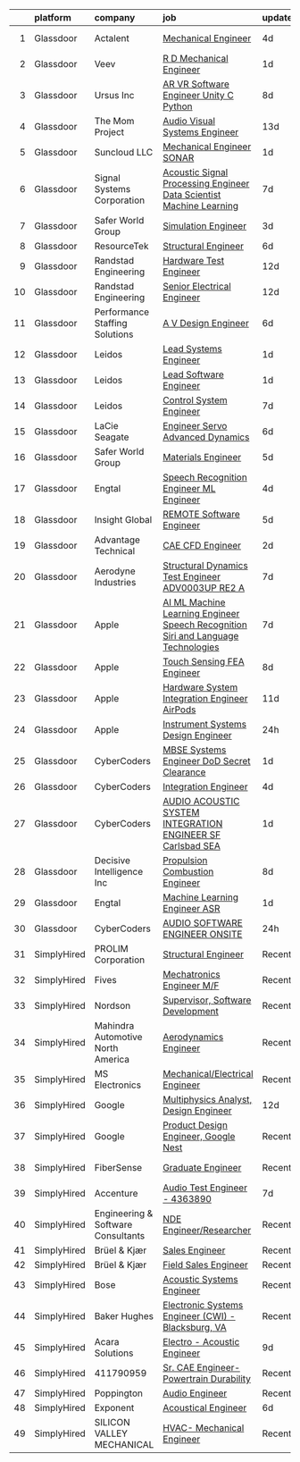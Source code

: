 

|    | platform    | company                            | job                                                                                                                                                                                                                                                                                                                                                                                                                                                                                                                                                                                                                                                                                                                                                                                                                                                                                                                                                                                                                                                                                                                                                                                                                                                                                                                                                                                                                                                                          | update_time   | location                 |
|---:|:------------|:-----------------------------------|:-----------------------------------------------------------------------------------------------------------------------------------------------------------------------------------------------------------------------------------------------------------------------------------------------------------------------------------------------------------------------------------------------------------------------------------------------------------------------------------------------------------------------------------------------------------------------------------------------------------------------------------------------------------------------------------------------------------------------------------------------------------------------------------------------------------------------------------------------------------------------------------------------------------------------------------------------------------------------------------------------------------------------------------------------------------------------------------------------------------------------------------------------------------------------------------------------------------------------------------------------------------------------------------------------------------------------------------------------------------------------------------------------------------------------------------------------------------------------------|:--------------|:-------------------------|
|  1 | Glassdoor   | Actalent                           | [Mechanical Engineer](https://www.glassdoor.com/partner/jobListing.htm?pos=129&ao=1110586&s=58&guid=00000181b368fb90aa93b45164c2db52&src=GD_JOB_AD&t=SR&vt=w&ea=1&cs=1_955ceb43&cb=1656572411124&jobListingId=1007963298927&cpc=AC285F3A3ECA6BB0&jrtk=3-0-1g6pmhuu0gfru801-1g6pmhuuik61s800-fab7dda190a85324--6NYlbfkN0ChYVx_I3yfZ_JDY3EFoivtqvi_stwnZ_kRt8Dowt_l_d1ydueao4NE-oUleRJ4yhhOUYUDDWfVij9zsQvgo8dK5CaQoubfiGKv_eSMZvyyeIpXFZ5y_q_62KcFFcklvr3jOJ_hCS0vHzPMcfeflMnkqtlQ6FkyiMt3AUVq22ZEcn5bXk-PtadJP9UbtOhBR64sgRBgmlYLcuXuuwm11ftLaInwbSeUhnIW8vhXK4OIM4PjdqCj3gwUKe18ZRHKd8XlT8-7YMmJEOqSiIPalCDXdXoxkesMmtEsk1HN43a5npriUUAhqgwCgTaFCF6faXDfO2dvNHomSvINmU9-EfLdPRwx2UggNTtklNexD3l8-mTWfA9jtS7I29JYtmWUORYx2SjKC9Cpujwr6yVU5QZHLmGH86fgY6IaX51tq8wwXKD6iOdt-tID9G-Em11TPsGRtM0DTyeBWLrS8WJeRS5VikDDX7fxM6qRlFRlxcGRny1SQ6aBqct3SF5k_h6JxO9pHp9hLgmB0iLrRb6WEdXnYmNMcEuu8DdRfMLf7DupKiwgiKfsKsz15PsLKA1U0U7WW5iKFCno4eNArMgwmMKX0PhrHEuGnIKiiyUBqZByAojGWoyarEMJ5RkFaLq-_dNBtCY7y_q0bSfFbh7Sl2gTu21hhw7CPbHQjHbweY380MEYYdxcceduWfG3rHLZTFhi8br4XEAn74jbmaSPoWF2kx63g-WXgmSVSBGrX_O5bQaegEG82ghwWinFLjfIHzGUg7aJZRm4Jd-uxNqJKT_2oDVvRAH-53qI_sQlZ7-bm0uQL6Xjgp8rHrjFpiiB_qqVGMEjv-6CjfCdEAfUCLccUqF3XDXp3o5TTpW98cDzZ0pOZxeJgsWonMNE5cjxweDmIst6lLar_0Q_5xdXXmjnyBgIV1p95QVSnIZOy1kiqdLvSZ3mQdJAh4IT3ox4dKpO9wbd4ofLOT4KuxkiFvo9)                                                                                                                               | 4d            | Charlottesville, VA      |
|  2 | Glassdoor   | Veev                               | [R D Mechanical Engineer](https://www.glassdoor.com/partner/jobListing.htm?pos=109&ao=1110586&s=58&guid=00000181b368fb90aa93b45164c2db52&src=GD_JOB_AD&t=SR&vt=w&ea=1&cs=1_9fb5825d&cb=1656572411121&jobListingId=1007969209530&cpc=1CBFC3E34E2A31FF&jrtk=3-0-1g6pmhuu0gfru801-1g6pmhuuik61s800-5824e47a4784fae8--6NYlbfkN0DPMYDWfyp_DygSgGL-c9UHpYNTZ66S4_yy2PZ0V6PfaMO7lldkSR0S0v24lY3EdGQK814yECUOOyUMhpSC2toa6nzDGhuLY32IY8gq9I6uYNyvaEo7BB4qi4CAzgYv9WIWpE3aeF9cZX7A7hTUEXm9kGTvm7ryrLFbGiIuoisnclB25ME-p5nF1Whysy4Hk_99u3VfFpUR3aRNflKR5gZadPTKn69QtmZjJr5msctIf61bVtpiU8iQyw_b9zIvrC3ZchXas7sRf8bSqJfQFtOMGKOxgr8wTdiavZr7UQ-R7C2NmX_zcazeUuWuZAsogXDfgtw-p9sI5yZwfzjNRvRGbdULHPJXY0F5HaQIxQDGV2LeiYUabazIySZZ_2hMhB9hz609_0BL7QntMPP1pk7Vck9bgev1O5WYN8_wtY2X04p9FJG41BAvs9eMM-RBy3VtPSrFh-Ih_IpF0z2d6pJAl1rE8DhM0VoHg0UqW_dGHyO48jROty3UOacSjVBIRHRwk_G0sdWsb7EfpeQSe4ZU_UxEYgddSfpPkRuyfaRWxA%3D%3D)                                                                                                                                                                                                                                                                                                                                                                                                                                                                                                                                                               | 1d            | Hayward, CA              |
|  3 | Glassdoor   | Ursus  Inc                         | [AR VR Software Engineer   Unity C   Python](https://www.glassdoor.com/partner/jobListing.htm?pos=119&ao=1110586&s=58&guid=00000181b368fb90aa93b45164c2db52&src=GD_JOB_AD&t=SR&vt=w&ea=1&cs=1_273613bc&cb=1656572411123&jobListingId=1007955127999&cpc=B101C867B3EF2D75&jrtk=3-0-1g6pmhuu0gfru801-1g6pmhuuik61s800-7b7b607b7b587eaa--6NYlbfkN0CT8vBT9H5mqECx2dfLV_FONLPDKpIRssxVwtj05Tmm4rA5I0VNOPdM1oYsK66ov5ouvJivJ5tJ2bZ0YVEL31CY-hJVgsBaGfcvbciajDBvovrGHFnMWZoF858wndCgXQ3v-NEYaL4g72MsaJXeUOW7SS1H7U1GvuIxdCOozxf5SqR7pgjM19BrPb3uA4vm98rO8_-pXeIBgWQMcHlkD3KWRDpQ_9NI48FrGn12CEn-BPNJaGTr1OX7nsOOXVNqdoMffUWzCUMNnS97XOYFXtAPEkEiT1JYw1NiqwELOytZn-eRfppPZH0lVqHb0oDA6azzPL5QWaXbmuod1-pz6l8f9-sq4CkOd179U_oUimtYKXHN0SjUcKSFrAqUP-DiP6GNVjsxSHKmxQgktYu1Uz8vf0AgArQHVsQyPjokrPqpHhKwFKb7zkaGljzVixlljeAARfqgfZ6Rzd60KAwlk0RVA9SWqeubER2G9lGvn3SbaMjhzzCE8fmh863K7bKQLw_Vx5BZ3KfPttWSqjVSkR1zp4Ns_B8HMvSH_ceUxEpQuilfmNN62k4nDUlyNuoufjrD_aw442VbRn5AO3dNWNa3GsQ_3Jcct22EtH6uM7Sa4kFzEL7uSfDhf0gOkGbSyt-7Dlk-kn9eZ0rRm2dJYopB4kjGBeZU-zexMCNMCCyUWrEHM0kBOcKsJfW-z6IXOLc34jfcR1lDqrZDWL0N0OQQboz8g1RGEGKWZl3s6B8Fg6BzPB3hxuaZTzH0o2Ufj0ju1vtjBtSUX6z2abDCCi-mU8cnxP_q30XwT4WMVDrwcgzF8A9dCvKmuIaIua_5se3__b7GKr9r09-Hws15RMEDAAglJB3iR0IPeNjJxdN_suvYfzw--PPy6h9TWkRV0WFjPSet96_Ei-nk_0nTGgJdZSMUciy4Ry3z6zesVbTyFyr4tfvZb8UUsx8tTRft1IEdegHihi-fVYiSXrte22BijGCL6JA8rl27hjjpt_PHKhLgR0bRBzb4)                                                                        | 8d            | Redmond, WA              |
|  4 | Glassdoor   | The Mom Project                    | [Audio Visual Systems Engineer](https://www.glassdoor.com/partner/jobListing.htm?pos=122&ao=1110586&s=58&guid=00000181b368fb90aa93b45164c2db52&src=GD_JOB_AD&t=SR&vt=w&cs=1_09017ba0&cb=1656572411123&jobListingId=1007944661856&cpc=4F748F1840550ABC&jrtk=3-0-1g6pmhuu0gfru801-1g6pmhuuik61s800-8d297b7f42d8961c--6NYlbfkN0BDp_epf89aHDQhKpPegNJQ_ldQpEFZQsM9OcONMGxWx6pU56EKHF58QjVdAUvn2gUvpzZk9IthuvokYIcOipronJcTOcPrHT0us9tx-90wtcUD59OyDN7-U2L4baohKg5v3Y3LbFPGSAFRjIpdKMBtycb2CJB5ll9Cca1jBsFCTMBTgpybQPkymv-31eskzRCL-f2M3PPO5oCQrDqWTvcnOm-qrE87xtjbRDR03Hv-ZAYDbZATc8OA2AeatD_7svi9OXp7rNeHgxC1kmy4p4tj2865L9VJRvUZz8KUkroXTmVLNWPKIP4SX4VOmZmFoaoM-bPLvb5d2C_I-YvyDct7LREHFhQnF9-vIccKDcela5gJYoE7fBhkdArmQMgbqzlMGe49-oqRSDxZovW8pbgZGZsTkGXZSFcam_rRWiQqoR7Zyj1Rj5f5dLzAYnbH4TcRNhDFk864NXd05DnqZ-Au4U_mo10HAP5hWwoaqZ0Qo-Js4qrxHWbFd-pDBy6R_zPJnAvyldFJQTLeY8NtItP8brpOMkoM0EMhiQhTTjnrZEDeWUtaBYcd7rertyLR3Jx4FSF11uLDYg%3D%3D)                                                                                                                                                                                                                                                                                                                                                                                                                                                                                                                              | 13d           | New York, NY             |
|  5 | Glassdoor   | Suncloud LLC                       | [Mechanical Engineer   SONAR](https://www.glassdoor.com/partner/jobListing.htm?pos=108&ao=1110586&s=58&guid=00000181b368fb90aa93b45164c2db52&src=GD_JOB_AD&t=SR&vt=w&ea=1&cs=1_bb601f42&cb=1656572411121&jobListingId=1007968693351&cpc=C4A69CCDBB3B9599&jrtk=3-0-1g6pmhuu0gfru801-1g6pmhuuik61s800-03b616f8abc9f94c--6NYlbfkN0ACMGy7CD98w7ZdDPLswCK_ETwtbmBK9bTde4dlKLK0o6WW-LFsXDAfYhHxVB-FWyZacPKQRIrt_wNeeWIKRp7KRDXfT4iHV-JjEM0-nB_nOQmu_4Eb_doBm1iY-_XU6EzWOxjcL1SqO2NaX7YZh2-oZG_KQQCnEiR6JmSzhPLi9OO_LGe1UtuaxFMKLJrxQlJBT3A5JbDjO9U_BR971ijK36z_WRPxuJOrhu3VTGeMrfUAP0WXOFbBRhLQmFqHjuYx-ELEtfHLifLtDfv2z-Vccr8X7Vfw40s_UeMl2szfaSkLYfqClGFbR_dQYDGJ1CTSGEe8QgezABNBRRoDnZjIjXJECcdGs0G0ns5SmSD_5Ntnn7WTSz7yhUUQiXgu8ScMOyr5xBVH8sL4EUbpwop9SvxnXNTkIcoD5bVjpONvFQMoakRCw4TfXaKp03HpHtCkguH_7ZQ-XrKvwPzMwPPSR41D_vH9XMjFs7gkD_M9V-4Hn996gmycLO3IBBqhsCA%3D)                                                                                                                                                                                                                                                                                                                                                                                                                                                                                                                                                                                                         | 1d            | Salt Lake City, UT       |
|  6 | Glassdoor   | Signal Systems Corporation         | [Acoustic Signal Processing Engineer   Data Scientist  Machine Learning](https://www.glassdoor.com/partner/jobListing.htm?pos=101&ao=1110586&s=58&guid=00000181b368fb90aa93b45164c2db52&src=GD_JOB_AD&t=SR&vt=w&ea=1&cs=1_80674e11&cb=1656572411120&jobListingId=1007956838548&cpc=C5F9C09AE97B3D2F&jrtk=3-0-1g6pmhuu0gfru801-1g6pmhuuik61s800-96c0718053dcc8de--6NYlbfkN0A2NX-yk-5saWumjHCeW1U7wjRG-yaZl6appTnwIWK0f8rKwxSZ_KunMwK6fICiLI7qhyb3VAP4n1P5rpdvWk_RblNP3dRrd7v1Vt5Rd7f2v0TATNLpa-x9D-YfHHQZnzCxjYNM3HlWGZn4DUHSM-NU1Njd63DZ3dR8OOiRnctXV-JdZGNwclMjFVL0PJPke_eBruTx1JdslROXacLaOdUU5hSWN1LYnawwBrqNH3Y7rf062-Cos4evL0k45Z46KlmSfF5cFgeye0A9Ejqil0D4ivCQKtlZrWd2Ka5yMO0XVq8Py9VwRU3sGZ44UvNnXFwH1psnsH5MufZLwxNnO8qG79LFtjjOwhBWHWFCvrG6b-r7sGD2RnnB4wO1fziyAkesDqsIUMX_sKISuxNhSZcb5VJQlfk2fjez-ntxbfBPNViD5zViJHBErILrQ7jWg29Q6XSQjHGHoS7Vc1lyC7LvM_9WmSlmX1wn5WQbHj3Y3rBDt50FnDMWdsR6aybIs3N-F6t-9DbMPowA-sp7ZZS6Bt9IcZi1Sk72UgzFz6Axm-nwka0CKtUSB-8ZRf9Q6IU%3D)                                                                                                                                                                                                                                                                                                                                                                                                                                                                                              | 7d            | Washington, DC           |
|  7 | Glassdoor   | Safer World Group                  | [Simulation Engineer](https://www.glassdoor.com/partner/jobListing.htm?pos=110&ao=1110586&s=58&guid=00000181b368fb90aa93b45164c2db52&src=GD_JOB_AD&t=SR&vt=w&ea=1&cs=1_a3580b2d&cb=1656572411121&jobListingId=1007964945990&cpc=AC285F3A3ECA6BB0&jrtk=3-0-1g6pmhuu0gfru801-1g6pmhuuik61s800-96d226286c2f12c7--6NYlbfkN0DvYPAl5zQckMjk68bMvNfDPIAiKfADaYvAaxNfpCBdTYpuIx1McXjkqe6tCDHWi3ljEtOII_knDjEusKJI7K3G0sC_lSDv-ZEOXI1Iv2DsD1CYQVfOUYJt-ETIZTyU9mKS-ff0IcxA4pNjwZKL7zX3GTjAeYjTs8KHYuoV3tvcOoiTFalxrcqwDf2K9u7BKw1LguCkqFSkofInOmN1h4SmmTWo6AES7zJ3DwFZYfnRhrOt02Y_ltLrsmjzZBUCQhrvRia5nBqr7ryhMb5A0HH5YTjRU4dDaLBZNwKKen7nF9HXpLwrYiuO9X6U6ejnX-2hRkkghuDavYtTVf-6SHquU28URF7Vm_lgfpU4MR-2ZFO8DzT5hpMmjqRsWOWS_maSfxz5FRDBi4YxUdkHKKBDwTJJN8QIfvA18KbRed2SZ_hiBcC92boE2ohl_jTLFcku2VbV8EP6ndlwwngRuGkBN4FFM1PSUBkLYDZmCCfVhnpHCfV6sKk1)                                                                                                                                                                                                                                                                                                                                                                                                                                                                                                                                                                                                                               | 3d            | Mahwah, NJ               |
|  8 | Glassdoor   | ResourceTek                        | [Structural Engineer](https://www.glassdoor.com/partner/jobListing.htm?pos=116&ao=1110586&s=58&guid=00000181b368fb90aa93b45164c2db52&src=GD_JOB_AD&t=SR&vt=w&ea=1&cs=1_7dfd59b4&cb=1656572411122&jobListingId=1007959846915&cpc=F583A5AE0DDDFE3A&jrtk=3-0-1g6pmhuu0gfru801-1g6pmhuuik61s800-310c53e770363d61--6NYlbfkN0DAUWiHVvTL3qSwCPlAGxP_Kyyv6-P4DkM9fZj4wgGgrWIdzO8wsIXw3vdt4oyQ1aiDdcWJrsp8wZBjsaf6RTQqjLCLoV085SZfI8xj7zTHxCOnFedaecsHx14f6kz3IFTMC6Dgmtcd0GlAIX8dpzTEZ5EhbcdzHxFlljjQbuZNgRvnfTo7wXyT3i0uka8A04PIfnF-TZSWTWXV8jebrCzitaibdFgn6wm9rhxiwQxhb0fTvLi8yipjRp3BTt6F5r1F5Xp-dRliVg9KwaKZPZZOJPHdJYYxwqLD5cKZBN-y4kN3fPAD2RA2d1H2KWVV0aBOztujlRiJ6BZU1JlkrfIgGrCkfYykJkGY-kRLcgI4FykHW8jU9aG6tVu3z796WmpIKKQt0BxpDwpVidWFI6n2lLzSIOnT3yFAXMkas0h4K847JEJwGzT8Fhd2BSOG7NPPwKoa66WGm2GtRPsLs26AfLdeHBc76VyS0b87ENzRaP4nZvPNF5HX)                                                                                                                                                                                                                                                                                                                                                                                                                                                                                                                                                                                                                               | 6d            | Tullahoma, TN            |
|  9 | Glassdoor   | Randstad Engineering               | [Hardware Test Engineer](https://www.glassdoor.com/partner/jobListing.htm?pos=127&ao=1110586&s=58&guid=00000181b368fb90aa93b45164c2db52&src=GD_JOB_AD&t=SR&vt=w&ea=1&cs=1_0888bb6a&cb=1656572411124&jobListingId=1007947489759&cpc=1CBFC3E34E2A31FF&jrtk=3-0-1g6pmhuu0gfru801-1g6pmhuuik61s800-c270d077603f8dff--6NYlbfkN0BDx217eft1lC7uqItkaModCFPNh_e0lnHdKkvEJecXwu4gIqA7CFTnvSYR8MShG5YAT3xmNtuZIiNpjUyg0ToAcOXhLwr6r-2xNbZcW_06shlzZCXk0hjpSTV8Or636nrvIzTKRA784oFA1to8qP_Z3tznIGN1qNgjHXf3HuR6TLDAqK2jEPgWeH4NpPlH7_Zj8S_uqJrDIXguva4CTGEByG2QsMPWdz0m4yHlAiGhDSOLOpPs4hC6cqbaN0vrdnARELPd2bf2MLgMrxif_7qMTvXBVmMJZGQvnv9pHAOIaLkLhf0ptLgNq5Fmx418hx8VTw99LoHeosKKq2-X1A6aRfcCgBV1lI87Y4MoXrxEIayoD3BQwSN3hIvLX-hEiLG1AMAM2J5pIifJpnGL6cupv_RDnxEm6DEeEmqUthrlCEZauL1NVT7tmQ5fJ_q-D5mF9-z0nWnqhIm_F9OPiX6IYdjEeA_P_NkM1rSEM4vRzdtbx5QMSZtB87sZhjgS9xVuF-GvqB8BpNHdVKDymns3q9wsVm0PU9D2kqGJC59DUdnWa6Ox4It0F-69ezU6hfWzGm9rvYUUY4sXM_pmatQOHnsJHxjRyjY0HbamlJT8V_7x-_S_kRmiYTrk7-Zj4f69D5zkRL5M0g%3D%3D)                                                                                                                                                                                                                                                                                                                                                                                                                                                                | 12d           | Omaha, NE                |
| 10 | Glassdoor   | Randstad Engineering               | [Senior Electrical Engineer](https://www.glassdoor.com/partner/jobListing.htm?pos=123&ao=1110586&s=58&guid=00000181b368fb90aa93b45164c2db52&src=GD_JOB_AD&t=SR&vt=w&ea=1&cs=1_0a14d9c5&cb=1656572411123&jobListingId=1007947489760&cpc=56C4EA4A1A191A49&jrtk=3-0-1g6pmhuu0gfru801-1g6pmhuuik61s800-49a7fc205882d51b--6NYlbfkN0BDx217eft1lC7uqItkaModCFPNh_e0lnHdKkvEJecXwu4gIqA7CFTnvSYR8MShG5YAT3xmNtuZIo5dTfwyqkyNPGRUphXGLGvnYCAuIOBtNxbRv3GoDf-3Qkstynf6LIWDdx8mG3k72eM-bLhgG_EJz3IoquzlSAa6l9BUG145lRIPTxjb3nI6_0V_H7AdkRFROmcaofuHslNxUgTLCcV02HBmKtvWotT6cGL4U5WMx0PeJXyO1WKU5geJfSuHfbFC_rcPRaOnJowTagSzvliKg8H2APDjVJh5XAohdxII2J5m4ludfdJvz2ow6RkvVRu2PK_UQCYZAVk6q86yHn3jazzJA6m-eH951DBcOWBH4xcDnfDTDPkHNniKtb-i_c4OQ-weH7aHJinMP-WuB2c2DvbS7O3UWaMxOQWCTP5VCbmZxLTY-I7IHbMxRbWCsJtVc2YLpEAmdT6MaTaN5wCkomPW7lWMpgEgXkgqVRWiHRWApSFU62unwB_9Lq7hCaWb9DC5G2omg5Fq1I1ZiM5MRCJ25j66h8mhBIIUroPk0gvVi4uthLsupRoce8BIi6TY8SYZGUm1zbcX-0vLWR84JFJfeNz3YJOeHkfcmyox8PW_e7747UvuxpeF4E-DPBq4Kv3FznGDXQ%3D%3D)                                                                                                                                                                                                                                                                                                                                                                                                                                                            | 12d           | Framingham, MA           |
| 11 | Glassdoor   | Performance Staffing Solutions     | [A V Design Engineer](https://www.glassdoor.com/partner/jobListing.htm?pos=113&ao=1110586&s=58&guid=00000181b368fb90aa93b45164c2db52&src=GD_JOB_AD&t=SR&vt=w&ea=1&cs=1_5e893e5a&cb=1656572411122&jobListingId=1007959401680&cpc=D69957E0862862E0&jrtk=3-0-1g6pmhuu0gfru801-1g6pmhuuik61s800-39ede8f107027337--6NYlbfkN0AXoFliKwNxzh56Bt02S5rD74fUBi6QI1EUlbM42wbglNw8vVVxLQivIe2A6KbchX-Up03sFZ__uaskewCT7Yj-hFJJzeuxTq7hU8qD5Tan-fUtjOS1c_8Sq12GEAMZWI6gcodv5HQk4XYkESwoir1dR7YhZnykgd3V9fMzIXlKvK3D96QkNQMauaxTivINUx47ljqab6w8CBVZ-H5VJE1TbWv8-hfnkYX0wDWkI-jFiH1-WUsmv3YYZe4w5YvG44wskzuTF0Q5H4GdMMU9icsVvYM-cE64nJogLKZe7P7BmixQvmLRUieHvg5o2Qsmzm4Quz8-ef3WUM5b5FeOsmQ2Tc0YYUSmG6zW-czy_8JeU9G_Mas4pek6DN7KxTnkPg-Xjj0jaEzrn925Jbw-7pFlyTQ4z-hDwAIuXSVT_cEIIsiOQmOTWdO4xbnzEUvX0bK3T7PaP4hXce71WcPeBXLJX-EIvjcyuZNggmw8yDt7fTwtHYrz3y832OxYEnacMTc%3D)                                                                                                                                                                                                                                                                                                                                                                                                                                                                                                                                                                                                                 | 6d            | Charlotte, NC            |
| 12 | Glassdoor   | Leidos                             | [Lead Systems Engineer](https://www.glassdoor.com/partner/jobListing.htm?pos=102&ao=1110586&s=58&guid=00000181b368fb90aa93b45164c2db52&src=GD_JOB_AD&t=SR&vt=w&cs=1_cb6e35bf&cb=1656572411120&jobListingId=1007969126622&cpc=275B60D2C545FCD5&jrtk=3-0-1g6pmhuu0gfru801-1g6pmhuuik61s800-df34949a476561cf--6NYlbfkN0CZUO70VSdYKA8PR3jfrSh5ljhqJhfDt0PzQCMubt8cRihWbmqO_-CcWTBwQGpXTigpPXa_-PkEzEyz7QKnWwgy7F2bf1OCgmeC0Om-JCKdv5YePtPlzP6A4uCivXh6lU2c29fao4MqgErNF_5aE1v7EHxH8t4oCnS61z6j1YrUZyYnjQ4br80OzlYSjijaC5-5WKIOyhD5-5fFVQjiZgOpeiY9NF9dqUXRN_qjVkSUzixX_IT1WdfTyXtwHoc90Kskv_TzEVEpYcNQ0PBjoErdM2Obal_QAz71mAfAWTxaLoJreBfe-5IAGiQK9Ll8wP3wKnWbMRFMQZmntsruJ_wZfGh2ucq2-2otLVcmVaW0b_32bU2diJ2pUXmtJf7D2qGhd26UNE01P4HAuEKd2hU-Ds5ke3wCcish415nPPTzT1aLzanINvf5LQuEJtzRiQDozrVfPGniMUP5hTqtsbsyphHIbaDyrZ5DUR57pekwmZ7nojgihyx07kjZUg29_-9Jfl4Pxm1xzDWHlW6pfrKyx3lFAA7rqADu9SqDkN_rBgzavd_ZKa5DuyHbbV1Jrs8UxuPkVZnJ09OXtzGS4rocJfJMNUKAKI4XiukHd7kFAvoAvvYD62_PjFkceDsaINQL64obxta3SonIug_wX5Xd)                                                                                                                                                                                                                                                                                                                                                                                                                                                                  | 1d            | Poulsbo, WA              |
| 13 | Glassdoor   | Leidos                             | [Lead Software Engineer](https://www.glassdoor.com/partner/jobListing.htm?pos=103&ao=1110586&s=58&guid=00000181b368fb90aa93b45164c2db52&src=GD_JOB_AD&t=SR&vt=w&cs=1_d7963d40&cb=1656572411120&jobListingId=1007969126615&cpc=8F7BC0C6B9F707AE&jrtk=3-0-1g6pmhuu0gfru801-1g6pmhuuik61s800-edb4cf95fe97da40--6NYlbfkN0CZUO70VSdYKA8PR3jfrSh5ljhqJhfDt0PzQCMubt8cRihWbmqO_-CcWTBwQGpXTihm3IXuuKT4OPGzWfPyIFHno_cmcxEIppxC-YK27aHxQ_KrHdnSdzNrX0zGPMl_kNGQ4SYPnSKSFc-bjm_WmCKJfawgD6Kj4XxkhF5KQHrNFw1LcVUfmyXN8-NBIP6z_90-22ADe32YN5WQdqlKptpchYAskAC8kXRaNb3ZBI4GXKu_w1rUqSXCIYHygRjiKtv23n8L9ow-Xz8irspuJm3Cl1poOS1ckB09DuUqqHyqYn4RT6cgfsYoPVlT6flYbgMK5boXZ_lYNoIEq8v_vsjj-ZzNNWYRB5gEOiA_MEnUboYMeO67nlqzFHe4oTK7tYkC4va_GPFtkB4dhMeFl8NRNDTvt9z25fXWc51m3QROfahCjcpGA75N_IGj4xjeXLbag81V6I0jrATTkOsays2W7UaZ6b5Heu2-hSfGE75Du_jIOv8wOS3cSrOzL3P6Jpv0vSzzKfsD2B4a8frDrLYV5BXNJxZXsrMmPlXdS8qGCsPuX6CY-8JAYSqyzrZQH4q-d7ITYTtoHnzNM2oqM_3GmnGIebN1KB0dcuUJXFCj-8GRMsCAkvpscPuRySiCigZw2n0jW6Sztn_owO7xBpp-)                                                                                                                                                                                                                                                                                                                                                                                                                                                                 | 1d            | Poulsbo, WA              |
| 14 | Glassdoor   | Leidos                             | [Control System Engineer](https://www.glassdoor.com/partner/jobListing.htm?pos=104&ao=1110586&s=58&guid=00000181b368fb90aa93b45164c2db52&src=GD_JOB_AD&t=SR&vt=w&cs=1_58f046aa&cb=1656572411120&jobListingId=1007957948120&cpc=A8EA696C92E7776B&jrtk=3-0-1g6pmhuu0gfru801-1g6pmhuuik61s800-15f42238d425b48e--6NYlbfkN0CZUO70VSdYKA8PR3jfrSh5ljhqJhfDt0PzQCMubt8cRihWbmqO_-CcWTBwQGpXTihThkA7lhGabBakpCicHikdhK9np90Jhl9pe592pgSQMz5tUm1h7O4KHRpvRH9CGyUQSSg_Rr8RsqlPyaI87kFgYSS3cokbFzgbboO_cEcmtkQrZN6dvd5CwatacsRMIBynyCc-9FzgUM-HZ3sicd33j5EBD4tRbtJsZKSv8upfsnQt0fr7XeFGS_X4kOJGVMWi41L0s5m0Mb4YNt64ZVGMcSSCrIzvfxdgKK7dWcz_6DSQawj9h4KyUcZyLtqFMLr0DM6g9c-jiiSrGfEzZO_b-11-bspMGh6A9VyIgrFmnUlIfCh207ZPdHOEcal6ft9p8FQPcpIGMeL7UH_N3MvwW7L5yy6Dqw_KLHwGGfMvk0qkon3C56nS3z2MYaHN-0f5YG_9wdIbJhWLfCXcgLrM1ULilnRvZcldFZUe6f8B7NtPuJk6JmyvEzvsvhz38wxrB4TDe_QBAGzGu5A2MfN7NFUxWPfw4HU6_tGnrbCfGRB24HGliuVa--pGs9KMQ_Hn2P7mKQ93PcP5vejeoo0JPBie9ImDM6x4zJ_6nQpRxQ%3D%3D)                                                                                                                                                                                                                                                                                                                                                                                                                                                                                                    | 7d            | Lynnwood, WA             |
| 15 | Glassdoor   | LaCie Seagate                      | [Engineer   Servo Advanced Dynamics](https://www.glassdoor.com/partner/jobListing.htm?pos=130&ao=1110586&s=58&guid=00000181b368fb90aa93b45164c2db52&src=GD_JOB_AD&t=SR&vt=w&cs=1_8dad2c52&cb=1656572411124&jobListingId=1007958536843&cpc=8795CF9063CD573D&jrtk=3-0-1g6pmhuu0gfru801-1g6pmhuuik61s800-69c1aa3fcfdf28a7--6NYlbfkN0BVweAbpb_qTG7kONbvOXWOFpMik4mIBI_owmbH0tVOH8GIYTflTy_o4IUi18-ZUUziEqKhrIZRxK0I4k7MG4dcSRZDBgRndHLisgWPBwBVjhBS-w9wPjmDfG_Sxk4cO7voZz0iHeCSVxsjO2csQ_DEZ_EFLJDWDUjLfaYPC9SavIzf2YNw-rlpiDY0GNSE5qRdlX6_y1Cl64lOd9f_nCHtfQLGEGfwRL13M3Ff6jDN2a_-2IrlT79xYRIIjPxWmDPNXTwWYrelBhLTP1Pa2X0W_Y-2667EKhnsP7ne5e6VZJfji47ku4NaCqeuczAusV9dpYIKWiHJBEGkBpliSJjGQDHhBoTojnBGLMq3b32Xl7KU7L4SBaVSOipoAiBAtXpNAx-2J5i_dnOfYK1bpxXH84Cxw5o1UrxfYIe7JTlO4aagGzNC-aJqyYImsxPgHHMUWCQQYbDQ2PGGpTfqNfYu6I2VJ8DuoaW6ztRwIglta1tgjAzRcYyMXet8iCcPfqGQ1XUhf2UIO5c03DmoD_0jKEkQI4_-oqjs41cPMXWVK6OSD2FdHgYP1hVZOOPr5GG0fRSxlLeTAjLt55k-wgJ-SCJ7qoXnf0PxMAtRmrS93D9X5kVO0ZNjdYCpvCbQFWz0RTJGEKg_4lnjHWcUSORT6jaNw6DMOGh0FWEMoaofxy5iVQc4NZODBZkhBFMJv0K0WCKNdJFDhYIGhTiO5ZTlRHSiSsqUciP9fNKIpRTnO30Rw1mT-wCa6ItQH04NmsK6cCUq6XzGWySTrIC0M6QvcOwUQs2RjGxmdkdTQr9qAw%3D%3D)                                                                                                                                                                                                                                                                                         | 6d            | China, ME                |
| 16 | Glassdoor   | Safer World Group                  | [Materials Engineer](https://www.glassdoor.com/partner/jobListing.htm?pos=107&ao=1110586&s=58&guid=00000181b368fb90aa93b45164c2db52&src=GD_JOB_AD&t=SR&vt=w&ea=1&cs=1_ae1c7b30&cb=1656572411121&jobListingId=1007961802950&cpc=451933188B21919D&jrtk=3-0-1g6pmhuu0gfru801-1g6pmhuuik61s800-6212383a47e53a73--6NYlbfkN0DvYPAl5zQckMjk68bMvNfDPIAiKfADaYvAaxNfpCBdTYpuIx1McXjkqe6tCDHWi3kxk6lOEKWz_PQqGeZpBTc4G87zF8m0YWPFqzv_woDnHgrLqAjZ_8qlZkP0-TJGj49JO3MNTrMew6OOHuLF7ndPS6Gq8xaD2OZ-Ph3Kko75uoyuDg9WUKophPKXqT_a_ZZW8jqzmbRlHmymkGa9I_jLtvnW3oo4sS5HGO3qbxxJW2FjiuguCwo_P6RzTRIfduhTNs9sQjYh9xOZ9cMB8_HcBe7YeOGfVNoWvsd_2RL1I1s7hwkGxG5Ckj4fMfEF9DD4cmHUxCzWuYXsd6kntFT2PS2slrR9Q2wrwlkSJDVNoBF89ylkqt5ZkG9EfN5i9pM-xGYx2ehXBT2UFIeEpny4DJPNFHILDgWliwBcDU0mxUE-9nWFYUDfUMKnXzJ1H6zS5fMImR2ozGh1BsUIZfREZ5e5680qxvLltoHK89pDRHAHWYkSZfXcRBz_w_Qy00c%3D)                                                                                                                                                                                                                                                                                                                                                                                                                                                                                                                                                                                                                  | 5d            | Mahwah, NJ               |
| 17 | Glassdoor   | Engtal                             | [Speech Recognition Engineer ML Engineer](https://www.glassdoor.com/partner/jobListing.htm?pos=118&ao=1110586&s=58&guid=00000181b368fb90aa93b45164c2db52&src=GD_JOB_AD&t=SR&vt=w&ea=1&cs=1_ebc79cf4&cb=1656572411122&jobListingId=1007963445779&cpc=8795CF9063CD573D&jrtk=3-0-1g6pmhuu0gfru801-1g6pmhuuik61s800-15dfacf6dfdd84d4--6NYlbfkN0B7Z8t6fEMDh_BTkcJVPNJicKvZQEBTy5HSwyHa20ewqmyfWNXjNsfvmtdqiCQm-EwQcacNldguJfxWaer77ZZmNbjSpLFNRyy4CnkwZyhg2FEG4B0_g-SUidzbW1tHQ6Rw_UrJTLlmdiNaHAydj-0PYAoYQ3ZWTQFzdkDQbWnQa157Dhxt_MVYfzNbmJ1_4ncVDd5oOJIiK-9Opwd19gHC8oNmIMwQkYjZRjwsATbAQkqE7k5VLHoYhwOzyL3k5F845ovm09uMoWTxfcMqHCpBc5XW8f6Zq9tGcbgA-XjTnqsnkfRUiuXEHWxWsKkG3pUSh8uaoQan_YueZ0NrsAVs4qWG17JvkhWKk_3CdY8dnZUBcK_27ZrV1zQh4KttOjutBG5W7_fbi9NzOGoM4xg1O3H3m19zbBksQj3m4sZRPQPbIrz8Niy_Pc5dRc9lpUGWin53If91Q57OELvxK02TEfgPWjWeDajIOkuz4IK3pm3cum09hv8XsPRYPzGaZJ0%3D)                                                                                                                                                                                                                                                                                                                                                                                                                                                                                                                                                                                             | 4d            | Remote                   |
| 18 | Glassdoor   | Insight Global                     | [REMOTE Software Engineer](https://www.glassdoor.com/partner/jobListing.htm?pos=128&ao=1110586&s=58&guid=00000181b368fb90aa93b45164c2db52&src=GD_JOB_AD&t=SR&vt=w&cs=1_3f16b2b3&cb=1656572411124&jobListingId=1007962071134&cpc=8795CF9063CD573D&jrtk=3-0-1g6pmhuu0gfru801-1g6pmhuuik61s800-8e71f366b52c027e--6NYlbfkN0BKkHZu3wF05EeDimN_p6sYpKCMArvwa95YdH7UpkaBCqc7l59ErwqcinDaIJnoboxVY0WXCTHiReGTpFCgjeIgnphiEqsgdPZm9cG7Y3Z-wgZrRaeTy1mY488aHWukghsQjylcVz27c7duBopgVFDLHO__ZSY1zRiZOPp5ZoFFQLNUGjPizuxs8LQ2sgJZQU7IHFxe9Dh4m4i1FmRUlDTKR8AyOUsTZbXefQ0bmX9XHL57jnAa1FapaE5xQCiimQIuJe8c3iwfcoQXKVnbvvS-Lzn4Jy6Y9j-3DK51Vz4GNqq6ipkkbumQu6b-4EJP1-ppY9Znhf4H0ZdlREW2kwmh9zH4CzmPx3-Y_AUo994UGZRNF4GA61QkybtD1lM1d1Af5kiVG7uT456iVrVp-RKtLS7XLyTX5eXR3wNtclspG4cYv4UYcCBmsG_QwOxxiOBoYn8KBHe_D6adhZEuu3oLMGbt4WM1eCE%3D)                                                                                                                                                                                                                                                                                                                                                                                                                                                                                                                                                                                                                                                 | 5d            | Norfolk, VA              |
| 19 | Glassdoor   | Advantage Technical                | [CAE CFD Engineer](https://www.glassdoor.com/partner/jobListing.htm?pos=117&ao=1110586&s=58&guid=00000181b368fb90aa93b45164c2db52&src=GD_JOB_AD&t=SR&vt=w&cs=1_00f19ab0&cb=1656572411122&jobListingId=1007966295586&cpc=42BEC95245890617&jrtk=3-0-1g6pmhuu0gfru801-1g6pmhuuik61s800-8aa7339997f9a319--6NYlbfkN0CQRQ3eiV4YWjrRS1ho7HVQ9JO8v6Fb3eU0yDOJbdOiEguntuRlpE4-_N6DYLNj-GrSFynCo3eA9i0mjJ7JgcYrzwKb3tWClpO8NUaj-_6eyVm9eeIlMklvfwYqNfGbZKkXC2syrSPqU2vdP6Xwk61EIlVdlBxWvZGqMctAJktjJuGJgudh6l-C_tW-Y0jPVd4TrvWZkqmS9bYPptMsNkTVOPd2NwrQKQ8taOS4a-z0xunEZle7xz2SW-FtbL4OzYiBoa4IeIczvB16Nz7vFeLTcrxgk1wCDBRt1h76les3W4C7unpviLgyu7BWnMSKiBXaWuRWg-0TwMzBYLe0cI7tyv9S6uPbjiABsIW_WPkpJVfrnPMjilC3fsKteaYcwXQBtfIf82v-64faCs0R3xAHkvWCLKm_qG2vGYIzuUKLXJPmB6IPc-hZOUdo3zfuXP_Zun5rSuClE2kO2PSNN29iFfpFJLRLV1eoh1IIyoXwiG-BOI1ZuBTWEulI36ApbMkT1qNJ5SSzR1VhyzrFcXeruxAOphsdRMfIexCY73sJng%3D%3D)                                                                                                                                                                                                                                                                                                                                                                                                                                                                                                                                                                           | 2d            | Raymond, OH              |
| 20 | Glassdoor   | Aerodyne Industries                | [Structural Dynamics Test Engineer  ADV0003UP  RE2 A](https://www.glassdoor.com/partner/jobListing.htm?pos=115&ao=1110586&s=58&guid=00000181b368fb90aa93b45164c2db52&src=GD_JOB_AD&t=SR&vt=w&cs=1_9751f76b&cb=1656572411122&jobListingId=1007956440445&cpc=DE56C24FF6DEC286&jrtk=3-0-1g6pmhuu0gfru801-1g6pmhuuik61s800-6e09d54a21ac15ad--6NYlbfkN0D0ff9e8Lfwlpl5zGbQmpn59AL71QmFd7VKOAnfyjZzp5sdngV8WPgYe0dov1m7Y2mz9mqMd8pobIgHLfwNtvyFgl5f3wOfcbJiir9qEHuJjQfxp3y-AGIxZy813YK6KKdKwKQJZg-sqDknagcL4jEGWOaXJAHkgOSksd_ORROJIXX7NsR68BnCf3dENvj1AB9rrQ5LRaiByXN8UYuvvxUz-XFlOeQO0GWLQtwi-RksPjpVtAAeAsziw0zxaWYzKseR2nBnRnVfTWblf7tTKxZd01-2i4MOgpY5F-jBc-o8u6PPQBvrLwBl1g0DTUiT4TomoYCIYroV0YiqHmeG5Cd43zNfGXo8FMdDDhFgAZmcJ9Bvk6tDb8RnNRZ8PZAeytoqzRRcSiiEjWYweUqd3miR-5LqQSC4EzxBCAGhhnJhnD0rzl2J50DiA43mnwrUYyVZVA--vwloN-g7NS4d1ctY)                                                                                                                                                                                                                                                                                                                                                                                                                                                                                                                                                                                                                                    | 7d            | Houston, TX              |
| 21 | Glassdoor   | Apple                              | [AI ML   Machine Learning Engineer  Speech Recognition   Siri and Language Technologies](https://www.glassdoor.com/partner/jobListing.htm?pos=105&ao=1110586&s=58&guid=00000181b368fb90aa93b45164c2db52&src=GD_JOB_AD&t=SR&vt=w&cs=1_9c2fa937&cb=1656572411120&jobListingId=1007958038070&cpc=BAB9AA3F436D8911&jrtk=3-0-1g6pmhuu0gfru801-1g6pmhuuik61s800-6db3cb9dc76c75d6--6NYlbfkN0BvKrLyj5gPmtZO9T8euul8TCxuuKNOtzRJOomxnwSEodTz2Bc-sPZlm1JPYWoVnTExhjqLdjojEAt_IekHvZTvYlkK4G-xkRKeslAz7x35oAI6zItaJonoYtslLCLD4jNF97rzG1ObJGkmiLtHEr6R-GEyxrGtBHMLq9_h86HZacz7yckByR0vCmNWz99P_CebdL1NWqNY6dQmLE__yFZ2yLBiOmXTxUJfqTwNc6HAqYJW9NZTnZ3z9LQljsvdlJlR4oNH8RnvfKTmoueTQyffbej51KTuuwxNIuPnrKS71Jyq1g_SXdI0lYqD0n0m3QVPbizZ2GFVu_gE3EiitDHm7UUvrE9WSXJCahOi0_KXKx2Wbz91euPrNJEozzLp2cCFX0ZsJzvf1U02fPNJPjzYiCPfT2bkeO2g3heFpRFYIWiqH-i90KmFm6kCNXoiokWtj4Ejl_HZ_rYWf3z-7Swulh2hZ_4fNSqEnhr9jAMibN08Md_YBNRKSoaMMFzm6sXJ7QMP7hojeTIa85Pa5lPi6x8FJ1cmCZPpEJp152NfEtJ_8q4cyunnCzJ4dX-747oyYKX-QT-EaYwVeHAdq_bk_Mo7BIotpfan328cYmQjLK_aQdSK_C-wYjlzqlsDijscP_bUqbJ422O-RxTSk47o1sUBMS_dduzJoTbOeLV4JEeQPEB8HxOQXslQLg4Uan5r81zs-TZXB98OkX4MfdRfNC4s1IrHahIXsDCkHYUGdN5o9IWjWUVvVE2oHlj5ENkduTkDoy378Xp6Ug2h--7Ke0LPXWpso6CxUo0m9hgPbD6fdJS10_BBT85CgDHW-J2em5YRFcviWF52vp0ncc3evlOyzhWszF-ijoMQAlb02plibW46BypV9TKw45rzBuLPGfkSgnFIbdvLgxnN9VONeUK6TzPokIvuBq0S4N545PeRvUUIWiGTnZq8eZjHMIvxDytB3A0f0YKcEvvXPZ-FE_IPyLPHnXgcidJ1ZKBwCU2rjdoLT0DBMmHq9gYuXB7zWcZS2V9pwzSayIqLJ1eS) | 7d            | Cambridge, MA            |
| 22 | Glassdoor   | Apple                              | [Touch Sensing FEA Engineer](https://www.glassdoor.com/partner/jobListing.htm?pos=111&ao=1110586&s=58&guid=00000181b368fb90aa93b45164c2db52&src=GD_JOB_AD&t=SR&vt=w&cs=1_587896c8&cb=1656572411121&jobListingId=1007955803525&cpc=3DB599BF2F4828F0&jrtk=3-0-1g6pmhuu0gfru801-1g6pmhuuik61s800-4e31fc58c579fef4--6NYlbfkN0BvKrLyj5gPmtZO9T8euul8TCxuuKNOtzRJOomxnwSEodTz2Bc-sPZl8WPllYOnI2jVwRUN9QiEsNb2lOqV55Cm_5hEmQBw13ZEje3F1qO03J_ISIM0PeGWH4JtM5hcNHIb7lWLURdV1GHfAOghz-elJSyQHkMWKK9-LNosQFtGniJ9wdxk3Higvdl9GS7wvULl88VwhGzxQuMaX4U6cYbZnoO3_LDWUiACrkfKLQNzng0so4pILhbBhr-_SEhpNhQbFoIwI5afcdy3WA2-vfnHZWCHYgGGWetUyT27drKOqEpIrNtAQCeORV6YN4QXYIWeHGhn0QXQ-lyGlrvtjmncxEfIa2BdcTCPJ-l1bU5rdDz7OhhaNZb7loQeLCOzvgEvUyEe-7BlMWYPg6hWA-bRgQu6n0xSHr0gsypQ2x4KyCfHidFO5O1xQpZpRkfQPPXrdTIOgB-OFUECxSRNxbMv0aIFLEDnhEY7HmLpiFvzGU8OdeIA6xZ5ZBiXDtwy-a5NoVF3XKRiVm4OzSGFccAwKMsU6zVoKIUAfqaV7QULS7_B9RZb1EkSu02fw7qSSlFShlwccFM9pn4W6UaQNvjoW_tLWdcgivvyavqhBBfgHOmpCSmbmoShRtaoioP9LI7OUP2J_23dTtkAIZ4i-Pa4RwHXL2l4KrmTHyBUb4VRiV62myZeHFcbMy4HTEXrPvi49Q9mvaCXZuia4SjIAEnZMjVJ1IOldVcnYJTBzII0NnaB1EN00N6uUHA2_Elxm4CGfyvETS1uAV_4-2gMKdK6lTFV6g8lIGdT8CDO27g930I8pJu_3cCoC6jGiw2E4AikbPpUUiZ2Pvkhro8PHCDL_2QA-58EpSXnW0iCwUIsO39jEC_Kak5agPPbF0g9DXSRN8t8reySjjfnLCpusE197iQ2sG9bmQ66Cp1AsA2jX15yP-4Qy2sSZB-8jlCqDTUQpcsbZz3jzA%3D%3D)                                                                                                                                 | 8d            | San Diego, CA            |
| 23 | Glassdoor   | Apple                              | [Hardware System Integration Engineer   AirPods](https://www.glassdoor.com/partner/jobListing.htm?pos=114&ao=1110586&s=58&guid=00000181b368fb90aa93b45164c2db52&src=GD_JOB_AD&t=SR&vt=w&cs=1_493ec777&cb=1656572411121&jobListingId=1007949147493&cpc=F41FEAB56D215062&jrtk=3-0-1g6pmhuu0gfru801-1g6pmhuuik61s800-d391a00427a82180--6NYlbfkN0BvKrLyj5gPmtZO9T8euul8TCxuuKNOtzRJOomxnwSEodTz2Bc-sPZlPHrT5BCwu4SNCa1W5u3NjLnJ30rojFnhXBEaXdxv8o2bR8iRxf2j6MMuhQAhZv6NrW8oYytBGPltNNzjtZv2RYkhQq5_E_kq-St7P44MDgSHN9P6vMiJXbfhNlwCxllDrtsVWMVjtiHGOOxgGuvGKXOt4evQjYIBRCo5oXYjjHMtZaIlmUKveHyBt9a_N6F2bbipqw0xdI1icMY3q1JWtXehgKLw6KtBXHKCnhKq_03Zfs90EOgaeJMoM6PE3fSuEEkO5psrrcUG9uG8h4fuYgCwtD9-4AKDDPrUUeIl4YF002pRV_BSUaKhpDV2EeUSLTV9ylF-55-OboKOik6XCwKCnrI-MpZuXiYId9pGJ17uatMuXP684nXEMk1extzpodfZJQeyaw6HX6U_P9OWNQVhUQhIm5L5PJZ2_TD39HpyHklKH01VqTjD9O9CiEeR_zRqj_cVZt2rdBRll0zd-6NHgsGPABFONHyPPmZ8GTkLP1ssQxmkC6a4HCHK1I8oMFefkgY-WwLYSIK5hg-sEj47vb5almlLrUmhK0S-lZ1D_H6znRc4oiPSiBoB9AaCTz7sLyWQrGRoP7INYlZLqjr-WNUb91dnzjtBFBpugEadRYzv2YEChg5tPibmkM1CWgJA6-8kW0gybt_xOA_6h_BOvJmHUCWOtpuDEHm3TQcUnt9BRN_eWSuREhNVYbJ9roRFpf6TQlAOorKNCfVGQxsx43o1XclItwV3wFoD51cP3HCclJsOhdx9yXk9T3YyRZqOZQN5O5DMRYfJiELLSvWLomaNmQmZfmSF71hbZrj0BB3kWlLPgnu9jWiLsMp2SeYdZv6fGGvYe5Ggk-fuj3CPxEeGRN1XSWbAT-BAcJmYvR2rd5XP0gvjzCm8YJyr-G1p5rGXAn0J2lK5wO7h9qfnFkN8Go0MxxZ1jZSRGQM%3D)                                                                                           | 11d           | Boulder, CO              |
| 24 | Glassdoor   | Apple                              | [Instrument Systems Design Engineer](https://www.glassdoor.com/partner/jobListing.htm?pos=106&ao=1110586&s=58&guid=00000181b368fb90aa93b45164c2db52&src=GD_JOB_AD&t=SR&vt=w&cs=1_a547badd&cb=1656572411120&jobListingId=1007970094235&cpc=FB7E4A1762AE5BEC&jrtk=3-0-1g6pmhuu0gfru801-1g6pmhuuik61s800-b9e46a702dfa0a85--6NYlbfkN0BvKrLyj5gPmtZO9T8euul8TCxuuKNOtzRJOomxnwSEodTz2Bc-sPZlSXfvz6ygy0vastvkEhm5ETJwOTdc77DzdgeWJ2LUuVSz1lhwk1eNw8f5c9r55nohAsarAOmKGwsrdH6512flrFjP41s9H4Zh2xWE4fKMO3I7_maFxcgwGgwQzgEy-PAjURQ8MKrk8e_CKE1hyIplklzdDEX2SBvyuE6Xqs2aGeXRAuBm7eAv1EXMQrt9CafkeqXJ5SrT4iiJl2wagJx8iGQMhmD1tYO_ZODNGlVRoB4WMTYTb_M0Y0z2BHrzoXX-o-go3HnX5T9Ho4yiVxpSmNY-Si-IaLBV63DgCJ0v9Qp2Glj9dauoBZeeYl68PXt5Qy2KocbO60lOenaT07bT_t6og2SO_irPpCYf2vsf-9UCBqeBfjXTxb6F1iBYQxK2FaL5om-AW3n1twvJ2-GveWj0PXll0Mr5fJkaOYolDzeiegsf_FePJSIeLahGXBTzcak756wpmboBc-5dUyNUjAZMBiXLIpEdLQRKhWi6C2i2AnB733iJcQSjTtJiwyhsCQ6EFrlwzXaeAcsRasVS495t8lrvsCRD-1_7Wcj2yTCEuVvo6zLtkohM_WiCzM5X6UmzR96MeV9zPOzoCQj4zBmnwuOt0vkRG70MzYvFZryAkOtr6-1_zHoI10glQyK7WTuX6xg4e1FS98KN7bbviLsZYgTYlxDfIh0-Mn-XNPM5TlAPnxFzIpjFsALKMOKcva0iLh3bvs6yt4RqwsPrO6v-hbezUd4JRMgWyIi-pN_iM4HDYh-nX5Vy9RQHZ5Y9jCjuj7ClZDnI0ec_A10Hm0yRjqxfPP8P0DADtTmHhkspKnCzrLVoO87L9ebhPVqWPJUbPDV8apyYiGnXql4iC1hiBKwIn2FXoF7RPFDHu-8ry2hOD6pztyfGxGeLVe-NTVxaSnKP4tZUsQ3LTGcv93simqkV_uup)                                                                                                                     | 24h           | Austin, TX               |
| 25 | Glassdoor   | CyberCoders                        | [MBSE Systems Engineer  DoD Secret Clearance ](https://www.glassdoor.com/partner/jobListing.htm?pos=124&ao=1110586&s=58&guid=00000181b368fb90aa93b45164c2db52&src=GD_JOB_AD&t=SR&vt=w&ea=1&cs=1_63f6fe72&cb=1656572411123&jobListingId=1007969017521&cpc=F41FEAB56D215062&jrtk=3-0-1g6pmhuu0gfru801-1g6pmhuuik61s800-1e0cf6b9ada894aa--6NYlbfkN0CpFJQzrgRR8WqXWK1qKKEqALWJw739KlKqr2H-MSI4eoBlI4EFrmor2FYZMP3muM1Mcqu8sVXnnyyfrsmv0Fc6XsW4Wk0lZzyn-3KHR_e8J-vAkkrgzFx_g2HrSv9KlMTsTWQrIIGUi8fwbCJOqb7_P4BMadNiadQdi4RyoUgaM3bT_2213qYAsQkg3orYh8CCTMBI_h9ViBjB3WkRHT7iHU_aYDmdn2zlRkr0_U616VvD1nLIT8PVY5Yq3RJZah8bzngo7r3yLaFJb8dt7guo7JBF3UMuPRL9oGiy22A85uZJMAWjmvw-yq4SWq-UTO113_ta7Qv3z2kYxYtTykUU1B3OJhHPk8dLew5gPzFds04wIOWSLSUbJaRPyacrqHsT2ZXNnhrF2OEclX8VFK9KHOAPuwfazHO886gxxoBiFFKBRlQdampYAdUFmaUKRt_vQAbvRPD3p_UeE-X0Xrr5AaROooUvbCXQz_58qgI3ee-m67rzSgg_EMVtvAIGD2aoZG1ttnjtMqrkA1RIP3_5xAtduNffJ6wC9VhZ0oplKsXFo1E0RY1xu9O7yhYWDn_IdKQXE4iiWvIQbYoC9Mmz8gwV8xBAGNf6ex2ZXziOouNiROoZ1pqfLR-DKboK0DOjbXYq18QHkGn4HYTO7x6FqA1GUDpxC6sGxr8Z9ewOpcK095wTBBfYOzcuTJw9YLwE9cBHwp-f4KIKoJ6AIn87MMAnOExGS1Ja53r1OmUf5aXZEIXxPOudT3Cgj_DaBeMbECjnk3z6YJnN8bfAfGMnE85HufCTp-89QPVK_yFrvtsSJ3Xyy45YRk09ZIDAnw9K4GucIGssZqQwMtJk1m4Ol0uxDnrGkdNtkq30Krq613enVi6Icvgp1KItaZs3qnCphB7t_aKIBhroVN8ls8qprRvChsB-c7lfR0o5uf628jfAKZZEkawLQKyzlhkr_Gyx5R74HCIBogBsuCySH8fD)                                                                                                      | 1d            | Melbourne, FL            |
| 26 | Glassdoor   | CyberCoders                        | [Integration Engineer](https://www.glassdoor.com/partner/jobListing.htm?pos=120&ao=1110586&s=58&guid=00000181b368fb90aa93b45164c2db52&src=GD_JOB_AD&t=SR&vt=w&ea=1&cs=1_a2244834&cb=1656572411123&jobListingId=1007963160099&cpc=654405A9B1E0A9F5&jrtk=3-0-1g6pmhuu0gfru801-1g6pmhuuik61s800-5156a1b43c548809--6NYlbfkN0CpFJQzrgRR8WqXWK1qKKEqALWJw739KlKqr2H-MSI4eoBlI4EFrmor2FYZMP3muM1_mkYUeYjcFPpzFp-ZvlP4FZbpR4CyOkX_iT2SjDkCbOaJrI5GO1ypLYSxnTsfDxUF3QQC77Tm2fHy48HxBlaNmg_Zgc2aees1LPcIVotJiIh2iW4UGn76-fO-oq_oNSXl_xbKW8O-WyN7m45RaJbygEhnfKWWLFvVVceg5mYruNAZSXZGUXRK8PMel4jiUvElRVpem4Yg6kqWpt2T1H9sNCpCxnipq1eL9UYdmRZTWZYNh6g-g55sy74Mc8rP7TOvkD3e_if3_wRP1Gf3U25sjJ6UJYwBgHdQCDNguD4DOGB6F2pr9BHjgs_3riuVC1XHrUha5ncXZrs6BOfLJyicvgU3IoyifKPQ4QRp6yO64vhQUrXG6kEzWZBmqhfgmMELp7gtOLGhHZl1GAYxnrXuXvhLYM_sypy6sNl3S0M9VPIZL3_0FoMbHfZLpUufdQS4VAHeSSUN2f7UcSZKVONYb157PCDC35DRkASLkYXQIrZPMWJZvYneP_VJNsQTpidNE5hFXw1PvlVC78PGy23_FF6RYFM94YbxpAC2Q42mgjSiXPAbG3a13WvyCTmlMjCyMDayWhhKrcae2Aqwy-zaymuAz6EdxSns0U9E0NW74BTYLMNSXBALEuhi24VNx41g-aMOzTXVmzVFZBjNbYo5-MEL8TUstgnE0umsEMDjAhdRSrcGwSz_j4QLrrJmBmVnjn9aDGtqbSGHGYujYbK2z5Z1OE5CWvgsQdC2paBoMGJXCY_856kwYA1mQchAi0lPl8sapaIJ5codHZ-crY4cfTSO8yW3I9rok56k-CQ6BsBL_VL2ihdYL-wffhu5U66FOjDPfpwqHBJJGyalR735hvu6CgIwMhx34cGOVK9PoGZqAzcySdqSQAlRvk-ERgJ8KuYVPWbGeVVoh3M7J13W)                                                                                                                              | 4d            | Torrance, CA             |
| 27 | Glassdoor   | CyberCoders                        | [AUDIO   ACOUSTIC SYSTEM INTEGRATION ENGINEER  SF Carlsbad  SEA ](https://www.glassdoor.com/partner/jobListing.htm?pos=112&ao=1110586&s=58&guid=00000181b368fb90aa93b45164c2db52&src=GD_JOB_AD&t=SR&vt=w&ea=1&cs=1_6a703769&cb=1656572411121&jobListingId=1007969018050&cpc=654405A9B1E0A9F5&jrtk=3-0-1g6pmhuu0gfru801-1g6pmhuuik61s800-9253c327a7c8661f--6NYlbfkN0CpFJQzrgRR8WqXWK1qKKEqALWJw739KlKqr2H-MSI4eoBlI4EFrmor2FYZMP3muM1Mcqu8sVXnn6lbK8JIHqfNUfwXhlorrCyZyj0vRAagbAWxvLUYhQasGHxHbO3MIUE9KvQ0zf-hvPI-eq27adppPyptNAVTzHYzv87H7zbbNFMTzR8pPU3s-JPo7tyI5i9ZSOPXH5LpfeIdOCjl9SHFXHWm5ECirJWCZ497oPOgaddeaoq5nf1svpy_oczGpuiuTl5R5aByBFxY6dFT508x4O_B7GOF1P0FdYYkA9K3KuZOt6YnT5KmR4Dqyi70gc2UTaQQHdDNQ7--K72WyMfhZ5EowFRTt1lUfGMLMYr1Uv_jvRuomTCwuCwHTOll8UqAR_ANzng3TcMR-Yq_0ZKPVJpJLe-4vUSEzoaJWbo-Oi5O7AARHHf7nWTC0rR2-KUbZTIlG4Cob_PROwGq3CQW_HqS2ZhDFJHmj3g9qOxprtqv51A16ZytAiM0YQK82tDBzaEbAOrvOQ4yvptyjwvhmAcXXeBS3Q9TgPRU5rI75xS8mxYS3XJvbA5bI9QMQxUC8p59w3tWBDxUf2GSqoVYHp3CXiOUftFHAlwPPTwLM9gKbByKOu7Z9xsFYf5FdzXd_QI35i9lPWtYPAd0ahUanzw-JYmg3PoPhcjMmmolJs5OtDM3bFR8Gbo-QbWxe8kl99E-CKILunlxSOiwYSUDWoj8kfesVEyMwU7BiPLxlj0u0XKAyKTybO5qxYYztDET1H6RTiOxB2kSkrQbujQqDxctrewOsx7Oy_LoNzZnIF2QW4Q8QUd-u1ApyN5M6ZfIKAIv4Pxh8AFZWdlWN83R_cBq0PTLMpUgF-1ab04tH8fRW4ECF_eFPEDWpmNL4EXm-nqXUvlKcqC4aBCm-Cg5XU2IoOm_3C6rg3M9FH7IXDRfa1NPscZUKbYI4QhSsgjAz72BVqpoXUjK-pxgzwk3)                                                                                   | 1d            | South San Francisco, CA  |
| 28 | Glassdoor   | Decisive Intelligence  Inc         | [Propulsion Combustion Engineer](https://www.glassdoor.com/partner/jobListing.htm?pos=121&ao=1110586&s=58&guid=00000181b368fb90aa93b45164c2db52&src=GD_JOB_AD&t=SR&vt=w&ea=1&cs=1_b5972a3b&cb=1656572411123&jobListingId=1007953984049&cpc=7F6F94E2229B3AB5&jrtk=3-0-1g6pmhuu0gfru801-1g6pmhuuik61s800-6023ac322d9ef744--6NYlbfkN0B12DUbJefe5Mkq_P_G66-eNWSvUiB2tgUQql3MaA9QZfDSpLcHfAwe6hrgt9IaJi9uRNdlNY4HxEjM0KibpO41QoxJfcI1aC6JQdBmFoaJDX7EtDVHEP_nrDLfc21pziUiI5bN9xU4hkgUkLW91nkVa2d7zPoCp5l1I5AUZIs-LIXu6Be1HtZ_6bV8wAGo9ysHvJcWtzyxbwSu5p-wiEjXrxyTGu-a2dwnix3TmgNcsSUgY7-0z9jhCF5jNbU5eeNR9A6te2Ur7l1KKuzMYAmQad6nkAddE4vKE-BggymROl6_Bj8_rULj9MjAOe-osehJZKar9vrM42crVaSwb2hiuUnosbFggcCOpThOYlQUAqC6297lIeOS9Dd1hFH7k-9F1hqm9p-DCt-eKf493bwp8y8memhFTUDTiuQC8TXpqqlaLBPdJSthqCyb3IMfMJTCNGCmCaZJXv20zUY9LXS5PIAY3R8kZkB1igi0U4goJES4cZAh3-_MGuXVtxMhFXiPM59tjsUL3Q%3D%3D)                                                                                                                                                                                                                                                                                                                                                                                                                                                                                                                                                                                        | 8d            | Huntsville, AL           |
| 29 | Glassdoor   | Engtal                             | [Machine Learning Engineer  ASR ](https://www.glassdoor.com/partner/jobListing.htm?pos=125&ao=1110586&s=58&guid=00000181b368fb90aa93b45164c2db52&src=GD_JOB_AD&t=SR&vt=w&ea=1&cs=1_1851f803&cb=1656572411124&jobListingId=1007968594417&cpc=AC285F3A3ECA6BB0&jrtk=3-0-1g6pmhuu0gfru801-1g6pmhuuik61s800-980713680f02e2d2--6NYlbfkN0B7Z8t6fEMDh_BTkcJVPNJicKvZQEBTy5HSwyHa20ewqmyfWNXjNsfvmtdqiCQm-EycS5O85tOZ8yxIGBMMmwGnY8MEOKUgmJM6xXSEyzHlY2AiEvO04mwQKFpYAuff2zdtF-tbwjg3mgOWZJDoJpmQviIPrPXVcxToNtkBMUdxFU14YBXL8_Zmsen1sYdQD-so3hUkI9u4uJnZFphdY0NaTDWd1kEj3lNI6K8-yT6JhAUYxu9ZdlTXsSqVKaZUcjOfXtrsTgGLIYtnP1raNK8ABmjDmXz_TBfooEVSCNaOrivw9KLHN4FTI44E4zbONhAg_AaCm_I10Y-zTOC3Yn4rI1SX8lNTBHXEEtoZ2jvM-4BolbOzT_fcBdJDhrkwVRF_LXOR7m8CEYaCigCPGIcnEcYiHuFhutVifZ1h-4E2q76D1j1KaIOU-sNOjTD3Ut3mmZ2ypusQ7ey9AIKmgC1AsjSkPM-691aFw_ClUOMbAax5yRkt6gf9fjfjYYyxeO8%3D)                                                                                                                                                                                                                                                                                                                                                                                                                                                                                                                                                                                                     | 1d            | Remote                   |
| 30 | Glassdoor   | CyberCoders                        | [AUDIO SOFTWARE ENGINEER   ONSITE](https://www.glassdoor.com/partner/jobListing.htm?pos=126&ao=1110586&s=58&guid=00000181b368fb90aa93b45164c2db52&src=GD_JOB_AD&t=SR&vt=w&ea=1&cs=1_55825c4c&cb=1656572411124&jobListingId=1007971116105&cpc=654405A9B1E0A9F5&jrtk=3-0-1g6pmhuu0gfru801-1g6pmhuuik61s800-7de74258abef3f4f--6NYlbfkN0CpFJQzrgRR8WqXWK1qKKEqALWJw739KlKqr2H-MSI4eoBlI4EFrmor2FYZMP3muM22GLzNsMmROHlFnW462upHBo16MwKCrZUPY5sbUmJVvFgZlZOB6K4TTBzV2oLj440xyaVcRxuZVT_JFALo6hknkCb_DgauWlCsisZ6WgS4VPUdUOmzlgbvIHugoVzbL3Yf18k0NGcilX5koVTpuDK5fqHmxfVSaAcxd0uaDUE6ldCtWqmkiBslFekJKLaJ-KF1PHPyjWXRxgYb6oEGUZ5ePfiJqFaMHqQ-HGamzEonYmN_g2Ffu110_amkdKfm6FmgCX_AN2zKQ7uYRi0585EujZXZnHz6F00MiHJoTSV2zQPqU4zCEri6Hw4jMJ4O0NNMSj-khOmj3B1sDmkdTAvvHA3AX0oGSMjfyyWLSFP57P15WcOQ8mnzGYY8d7Gs8rgeZ3IGA2QLtj_7QtuIjGqPfTqa29wKefbo3u-s6-4lynBv2-Le0h3EFJo-Fpv8f9lFUXZIp5qRyWsNhIULspMrT4PMWa__UTi6IOMQ06RwvafBFvB6BImP4RyIMHhCT-l3wAcwy3eOAlwQaGtcxC9lM51tEzKcoKt_zW3KAnAuprJV_tHw0tzwTq1ftPGv9kEoc9o0GnTY6W2hZB3k7NZbNnab3yLZgjV_li8xZffxOouUFohnJgfGHyOwXkDPkCd5aTvLXBBiGvM8KneitOmbUKldlBNZ469vvngv0XiQwPAHYoPXvJ5N6nq0edYF4OzCEVecwHOZgKwAllAIgZibz-RYz5rl3fbyUhzli6A3vDYmNBaxkSGeVlBKV_NsHgDo-MndHhJaZBmIzi1V7V8ocVhwT91_L1OG9V_tX-5-2QpFcBzu151H2L38pX3CB1LmkyvRErpDpz3H5Zr8njhMMqoHj_AAmn2-CbNUqnWLsmFWI24a_fSmt0YUUZ6qwgw2nOJDsd2FbCb1XTFvyFCejfVDHz9NcH8%3D)                                                                                                    | 24h           | San Jose, CA             |
| 31 | SimplyHired | PROLIM Corporation                 | [Structural Engineer](https://www.simplyhired.com/job/vXIQgl5n_2vOMy-cGqRKjvuzUM3MUlIvxOC273vUXQULH3NL1oQ5Dw?q=acoustic+engineer)                                                                                                                                                                                                                                                                                                                                                                                                                                                                                                                                                                                                                                                                                                                                                                                                                                                                                                                                                                                                                                                                                                                                                                                                                                                                                                                                            | Recently      | Remote +3 locations      |
| 32 | SimplyHired | Fives                              | [Mechatronics Engineer M/F](https://www.simplyhired.com/job/OHGQYgm0TxDz9EGRtGE8YC2RU35ujQk_U0Qv3-KHblnhSO5HSefF8w?q=acoustic+engineer)                                                                                                                                                                                                                                                                                                                                                                                                                                                                                                                                                                                                                                                                                                                                                                                                                                                                                                                                                                                                                                                                                                                                                                                                                                                                                                                                      | Recently      | Hebron, KY               |
| 33 | SimplyHired | Nordson                            | [Supervisor, Software Development](https://www.simplyhired.com/job/iQzzo1syGvp_LK8EJJqfW1QgjC_kO-c6mh7ke3kUDToUb4_3_pNFMw?q=acoustic+engineer)                                                                                                                                                                                                                                                                                                                                                                                                                                                                                                                                                                                                                                                                                                                                                                                                                                                                                                                                                                                                                                                                                                                                                                                                                                                                                                                               | Recently      | Carlsbad, CA             |
| 34 | SimplyHired | Mahindra Automotive North America  | [Aerodynamics Engineer](https://www.simplyhired.com/job/A-__LoBQES34g0gjRJLrE1a8La6MHDucNL-G_QS3c9GL_up6ZmEw0A?q=acoustic+engineer)                                                                                                                                                                                                                                                                                                                                                                                                                                                                                                                                                                                                                                                                                                                                                                                                                                                                                                                                                                                                                                                                                                                                                                                                                                                                                                                                          | Recently      | Auburn Hills, MI         |
| 35 | SimplyHired | MS Electronics                     | [Mechanical/Electrical Engineer](https://www.simplyhired.com/job/EB3lTvDDO05FCaFoHcARBi2RXIxXWQbz2Yakmmoeit4_XekRyupcDw?q=acoustic+engineer)                                                                                                                                                                                                                                                                                                                                                                                                                                                                                                                                                                                                                                                                                                                                                                                                                                                                                                                                                                                                                                                                                                                                                                                                                                                                                                                                 | Recently      | Lenexa, KS               |
| 36 | SimplyHired | Google                             | [Multiphysics Analyst, Design Engineer](https://www.simplyhired.com/job/fhKAs6r60VHvRL3jzP0pZaQn-LhTsLUsiJGaD0FmN955TjeArxidoQ?q=acoustic+engineer)                                                                                                                                                                                                                                                                                                                                                                                                                                                                                                                                                                                                                                                                                                                                                                                                                                                                                                                                                                                                                                                                                                                                                                                                                                                                                                                          | 12d           | San Diego, CA            |
| 37 | SimplyHired | Google                             | [Product Design Engineer, Google Nest](https://www.simplyhired.com/job/FEMlVh8WMDEgwUPX6VI-X6wbZGYcZUDQ5CodNfzt0bi6akUGtTOFZg?q=acoustic+engineer)                                                                                                                                                                                                                                                                                                                                                                                                                                                                                                                                                                                                                                                                                                                                                                                                                                                                                                                                                                                                                                                                                                                                                                                                                                                                                                                           | Recently      | Mountain View, CA        |
| 38 | SimplyHired | FiberSense                         | [Graduate Engineer](https://www.simplyhired.com/job/-2Xn3I0zeJsly8Jx3MqXjUBsfKswzUcQkIwaZjJ0y1wyM4X7iWtnCg?q=acoustic+engineer)                                                                                                                                                                                                                                                                                                                                                                                                                                                                                                                                                                                                                                                                                                                                                                                                                                                                                                                                                                                                                                                                                                                                                                                                                                                                                                                                              | Recently      | San Francisco, CA        |
| 39 | SimplyHired | Accenture                          | [Audio Test Engineer - 4363890](https://www.simplyhired.com/job/NFXldyqCALAWqFVcTcYsI3SRYqn9R8JSACbjmg6eAL0oKmp7aQMEHQ?q=acoustic+engineer)                                                                                                                                                                                                                                                                                                                                                                                                                                                                                                                                                                                                                                                                                                                                                                                                                                                                                                                                                                                                                                                                                                                                                                                                                                                                                                                                  | 7d            | Seattle, WA +2 locations |
| 40 | SimplyHired | Engineering & Software Consultants | [NDE Engineer/Researcher](https://www.simplyhired.com/job/hrlS-G9EBAwmuK7ntmxcyMlKmmJtWDIK0gOlOrUUCmfHikRxL6zIWQ?q=acoustic+engineer)                                                                                                                                                                                                                                                                                                                                                                                                                                                                                                                                                                                                                                                                                                                                                                                                                                                                                                                                                                                                                                                                                                                                                                                                                                                                                                                                        | Recently      | Chantilly, VA            |
| 41 | SimplyHired | Brüel & Kjær                       | [Sales Engineer](https://www.simplyhired.com/job/FcTwXWtIIVaFJXmqktGFL0cPE9XZSY9fCrCnr5oU0WKyUcoV0PmZwQ?q=acoustic+engineer)                                                                                                                                                                                                                                                                                                                                                                                                                                                                                                                                                                                                                                                                                                                                                                                                                                                                                                                                                                                                                                                                                                                                                                                                                                                                                                                                                 | Recently      | Canton, MI               |
| 42 | SimplyHired | Brüel & Kjær                       | [Field Sales Engineer](https://www.simplyhired.com/job/SDGonk9NRY3AcYv5uIUktOHBSbdSL3s5PMdghJf2q2dpIUS8mLWNVw?q=acoustic+engineer)                                                                                                                                                                                                                                                                                                                                                                                                                                                                                                                                                                                                                                                                                                                                                                                                                                                                                                                                                                                                                                                                                                                                                                                                                                                                                                                                           | Recently      | California               |
| 43 | SimplyHired | Bose                               | [Acoustic Systems Engineer](https://www.simplyhired.com/job/FRwK-dkwX7pydxz4wNWkQK0DGV8Rjy6kOBDpWla1_C_GgwGIUGFvzA?q=acoustic+engineer)                                                                                                                                                                                                                                                                                                                                                                                                                                                                                                                                                                                                                                                                                                                                                                                                                                                                                                                                                                                                                                                                                                                                                                                                                                                                                                                                      | Recently      | Bloomfield Hills, MI     |
| 44 | SimplyHired | Baker Hughes                       | [Electronic Systems Engineer (CWI) - Blacksburg, VA](https://www.simplyhired.com/job/kjlSJRdhaAT93fGJ6aawQRqP1CTLRLPTsF1jQ0t6dqwvyS3MezMNIQ?q=acoustic+engineer)                                                                                                                                                                                                                                                                                                                                                                                                                                                                                                                                                                                                                                                                                                                                                                                                                                                                                                                                                                                                                                                                                                                                                                                                                                                                                                             | Recently      | Blacksburg, VA           |
| 45 | SimplyHired | Acara Solutions                    | [Electro - Acoustic Engineer](https://www.simplyhired.com/job/ZhZJn4R3o0qNabOj7WiJBGNrU9Nvglt2KfGoYm9Ndvp9lW5ZkbeRYQ?q=acoustic+engineer)                                                                                                                                                                                                                                                                                                                                                                                                                                                                                                                                                                                                                                                                                                                                                                                                                                                                                                                                                                                                                                                                                                                                                                                                                                                                                                                                    | 9d            | Itasca, IL               |
| 46 | SimplyHired | 411790959                          | [Sr. CAE Engineer-Powertrain Durability](https://www.simplyhired.com/job/uVD0UKJIFngI6mHR6Llfk3qg2ZfDL8Rzhztv0wsmGW8tDkBx5X_iZQ?q=acoustic+engineer)                                                                                                                                                                                                                                                                                                                                                                                                                                                                                                                                                                                                                                                                                                                                                                                                                                                                                                                                                                                                                                                                                                                                                                                                                                                                                                                         | Recently      | Novi, MI                 |
| 47 | SimplyHired | Poppington                         | [Audio Engineer](https://www.simplyhired.com/job/urBt4Pn76W8KKe0UX_EPLLFxp6zkRRzKV1tI-y7on61QsQyvVQXMSA?q=acoustic+engineer)                                                                                                                                                                                                                                                                                                                                                                                                                                                                                                                                                                                                                                                                                                                                                                                                                                                                                                                                                                                                                                                                                                                                                                                                                                                                                                                                                 | Recently      | Cody, WY                 |
| 48 | SimplyHired | Exponent                           | [Acoustical Engineer](https://www.simplyhired.com/job/nMy82zE1F-azJoMBlwlsWpvjOaLhPcZvJxPU7KQIycRYMIdhZk4m3w?q=acoustic+engineer)                                                                                                                                                                                                                                                                                                                                                                                                                                                                                                                                                                                                                                                                                                                                                                                                                                                                                                                                                                                                                                                                                                                                                                                                                                                                                                                                            | 6d            | Denver, CO               |
| 49 | SimplyHired | SILICON VALLEY MECHANICAL          | [HVAC- Mechanical Engineer](https://www.simplyhired.com/job/H19TLKifojE8xdr4cP2U23pMQuw-4-PtwgBzwQEk0RX5uor7WXBAdA?q=acoustic+engineer)                                                                                                                                                                                                                                                                                                                                                                                                                                                                                                                                                                                                                                                                                                                                                                                                                                                                                                                                                                                                                                                                                                                                                                                                                                                                                                                                      | Recently      | San Jose, CA             |